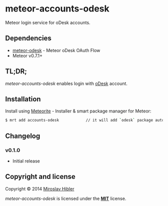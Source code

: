 # meteor-accounts-odesk

Meteor login service for oDesk accounts.


## Dependencies

 * [meteor-odesk](https://github.com/MiroHibler/meteor-odesk) - Meteor oDesk OAuth Flow
 * Meteor v0.7.1+


## TL;DR;

_meteor-accounts-odesk_ enables login with [oDesk](http://odesk.com) account.

## Installation

Install using [Meteorite](https://github.com/oortcloud/meteorite) - Installer & smart package manager for Meteor:

```sh
$ mrt add accounts-odesk			// it will add `odesk` package automatically if not alrady installed
```

## Changelog

### v0.1.0
 * Initial release

## Copyright and license

Copyright © 2014 [Miroslav Hibler](http://miro.hibler.me)

_meteor-accounts-odesk_ is licensed under the [**MIT**](http://miro.mit-license.org) license.
